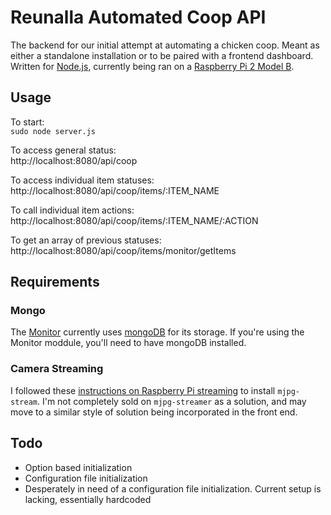 
# Reunalla Automated Coop API

The backend for our initial attempt at automating a chicken coop. Meant as either a standalone installation or to be paired with a frontend dashboard. Written for [Node.js](https://nodejs.org/), currently being ran on a [Raspberry Pi 2 Model B](https://www.raspberrypi.org/products/raspberry-pi-2-model-b/).


## Usage

To start:  
	`sudo node server.js`

To access general status:  
	http://localhost:8080/api/coop

To access individual item statuses:  
	http://localhost:8080/api/coop/items/:ITEM_NAME

To call individual item actions:  
	http://localhost:8080/api/coop/items/:ITEM_NAME/:ACTION

To get an array of previous statuses:  
	http://localhost:8080/api/coop/items/monitor/getItems


## Requirements

### Mongo
The [Monitor](monitor.js) currently uses [mongoDB](https://www.mongodb.com/) for its storage. If you're using the Monitor moddule, you'll need to have mongoDB installed.

### Camera Streaming
I followed these [instructions on Raspberry Pi streaming](http://blog.cudmore.io/post/2015/03/15/Installing-mjpg-streamer-on-a-raspberry-pi/) to install `mjpg-stream`. I'm not completely sold on `mjpg-streamer` as a solution, and may move to a similar style of solution being incorporated in the front end.


## Todo

* Option based initialization
* Configuration file initialization
 * Desperately in need of a configuration file initialization. Current setup is lacking, essentially hardcoded